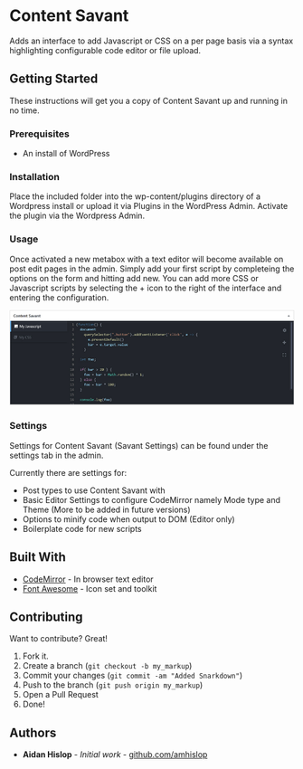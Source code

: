 # Content Savant

Adds an interface to add Javascript or CSS on a per page basis via a syntax highlighting configurable code editor or file upload.

## Getting Started

These instructions will get you a copy of Content Savant up and running in no time.

### Prerequisites

- An install of WordPress

### Installation

Place the included folder into the wp-content/plugins directory of a Wordpress install or upload it via Plugins in the WordPress Admin. Activate the plugin via the Wordpress Admin.

### Usage

Once activated a new metabox with a text editor will become available on post edit pages in the admin. Simply add your first script by completeing the options on the form and hitting add new. You can add more CSS or Javascript scripts by selecting the + icon to the right of the interface and entering the configuration.

![](demo/contentsavant-screenshot.jpg)

### Settings

Settings for Content Savant (Savant Settings) can be found under the settings tab in the admin.

Currently there are settings for:

- Post types to use Content Savant with
- Basic Editor Settings to configure CodeMirror namely Mode type and Theme (More to be added in future versions)
- Options to minify code when output to DOM (Editor only)
- Boilerplate code for new scripts

## Built With

- [CodeMirror](https://codemirror.net/) - In browser text editor
- [Font Awesome](https://fontawesome.com/) - Icon set and toolkit

## Contributing

Want to contribute? Great!

1. Fork it.
2. Create a branch (`git checkout -b my_markup`)
3. Commit your changes (`git commit -am "Added Snarkdown"`)
4. Push to the branch (`git push origin my_markup`)
5. Open a Pull Request
6. Done!

## Authors

- **Aidan Hislop** - _Initial work_ - [github.com/amhislop](https://github.com/amhislop)
